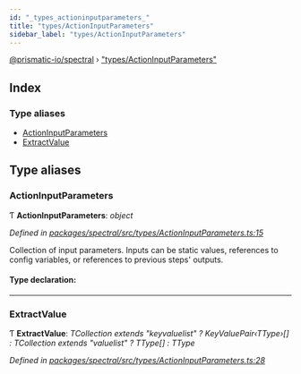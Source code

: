 ```yaml
---
id: "_types_actioninputparameters_"
title: "types/ActionInputParameters"
sidebar_label: "types/ActionInputParameters"
---
```


[@prismatic-io/spectral](../index.md) › ["types/ActionInputParameters"](_types_actioninputparameters_.md)

## Index

### Type aliases

* [ActionInputParameters](_types_actioninputparameters_.md#actioninputparameters)
* [ExtractValue](_types_actioninputparameters_.md#extractvalue)

## Type aliases

###  ActionInputParameters

Ƭ **ActionInputParameters**: *object*

*Defined in [packages/spectral/src/types/ActionInputParameters.ts:15](https://github.com/prismatic-io/spectral/blob/v8.1.0/packages/spectral/src/types/ActionInputParameters.ts#L15)*

Collection of input parameters.
Inputs can be static values, references to config variables, or
references to previous steps' outputs.

#### Type declaration:

___

###  ExtractValue

Ƭ **ExtractValue**: *TCollection extends "keyvaluelist" ? KeyValuePair‹TType›[] : TCollection extends "valuelist" ? TType[] : TType*

*Defined in [packages/spectral/src/types/ActionInputParameters.ts:28](https://github.com/prismatic-io/spectral/blob/v8.1.0/packages/spectral/src/types/ActionInputParameters.ts#L28)*
